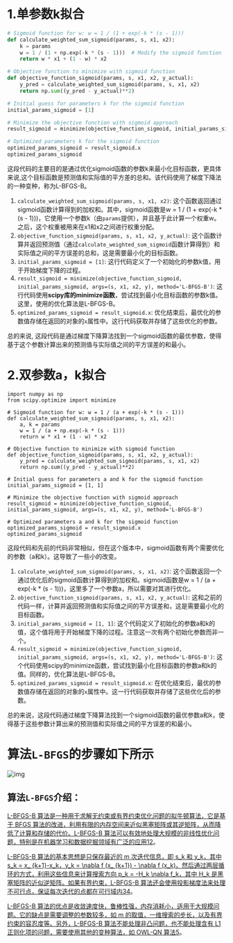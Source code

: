 # 1.单参数k拟合

```python
# Sigmoid function for w: w = 1 / (1 + exp(-k * (s - 1)))
def calculate_weighted_sum_sigmoid(params, s, x1, x2):
    k = params
    w = 1 / (1 + np.exp(-k * (s - 1)))  # Modify the sigmoid function
    return w * x1 + (1 - w) * x2

# Objective function to minimize with sigmoid function
def objective_function_sigmoid(params, s, x1, x2, y_actual):
    y_pred = calculate_weighted_sum_sigmoid(params, s, x1, x2)
    return np.sum((y_pred - y_actual)**2)

# Initial guess for parameters k for the sigmoid function
initial_params_sigmoid = [1]

# Minimize the objective function with sigmoid approach
result_sigmoid = minimize(objective_function_sigmoid, initial_params_sigmoid, args=(s, x1, x2, y), method='L-BFGS-B')

# Optimized parameters k for the sigmoid function
optimized_params_sigmoid = result_sigmoid.x
optimized_params_sigmoid

```

这段代码的主要目的是通过优化sigmoid函数的参数k来最小化目标函数，更具体来说,这个目标函数是预测值和实际值的平方差的总和。该代码使用了梯度下降法的一种变种，称为L-BFGS-B。

1. `calculate_weighted_sum_sigmoid(params, s, x1, x2)`: 这个函数返回通过sigmoid函数计算得到的加权和。其中，sigmoid函数是w = 1 / (1 + exp(-k * (s - 1)))，它使用一个参数k（由`params`提供），并且基于此计算一个权重w。之后，这个权重被用来在x1和x2之间进行权重分配。
2. `objective_function_sigmoid(params, s, x1, x2, y_actual)`: 这个函数计算并返回预测值（通过`calculate_weighted_sum_sigmoid`函数计算得到）和实际值之间的平方误差的总和，这是需要最小化的目标函数。
3. `initial_params_sigmoid = [1]`: 这行代码定义了一个初始化的参数k值，用于开始梯度下降的过程。
4. `result_sigmoid = minimize(objective_function_sigmoid, initial_params_sigmoid, args=(s, x1, x2, y), method='L-BFGS-B')`: 这行代码使用**scipy库的minimize函数**，尝试找到最小化目标函数的参数k值。这里，使用的优化算法是L-BFGS-B。
5. `optimized_params_sigmoid = result_sigmoid.x`: 优化结束后，最优化的参数值存储在返回的对象的`x`属性中。这行代码获取并存储了这些优化的参数。

总的来说, 这段代码是通过梯度下降算法找到一个sigmoid函数的最优参数，使得基于这个参数计算出来的预测值与实际值之间的平方误差的和最小。



# 2.双参数a，k拟合

```
import numpy as np
from scipy.optimize import minimize

# Sigmoid function for w: w = 1 / (a + exp(-k * (s - 1)))
def calculate_weighted_sum_sigmoid(params, s, x1, x2):
    a, k = params
    w = 1 / (a + np.exp(-k * (s - 1)))
    return w * x1 + (1 - w) * x2

# Objective function to minimize with sigmoid function
def objective_function_sigmoid(params, s, x1, x2, y_actual):
    y_pred = calculate_weighted_sum_sigmoid(params, s, x1, x2)
    return np.sum((y_pred - y_actual)**2)

# Initial guess for parameters a and k for the sigmoid function
initial_params_sigmoid = [1, 1]

# Minimize the objective function with sigmoid approach
result_sigmoid = minimize(objective_function_sigmoid, initial_params_sigmoid, args=(s, x1, x2, y), method='L-BFGS-B')

# Optimized parameters a and k for the sigmoid function
optimized_params_sigmoid = result_sigmoid.x
optimized_params_sigmoid

```

这段代码和先前的代码非常相似，但在这个版本中，sigmoid函数有两个需要优化的参数（a和k）。这导致了一些小的改变。

1. `calculate_weighted_sum_sigmoid(params, s, x1, x2)`: 这个函数返回一个通过优化后的sigmoid函数计算得到的加权和。sigmoid函数是w = 1 / (a + exp(-k * (s - 1)))，这里多了一个参数a，所以需要对其进行优化。
2. `objective_function_sigmoid(params, s, x1, x2, y_actual)`: 这和之前的代码一样，计算并返回预测值和实际值之间的平方误差和，这是需要最小化的目标函数。
3. `initial_params_sigmoid = [1, 1]`: 这个代码定义了初始化的参数a和k的值，这个值将用于开始梯度下降的过程。注意这一次有两个初始化参数而非一个。
4. `result_sigmoid = minimize(objective_function_sigmoid, initial_params_sigmoid, args=(s, x1, x2, y), method='L-BFGS-B')`: 这个代码使用scipy的minimize函数，尝试找到最小化目标函数的参数a和k的值。同样的，优化算法是L-BFGS-B。
5. `optimized_params_sigmoid = result_sigmoid.x`: 在优化结束后，最优的参数值存储在返回的对象的`x`属性中。这一行代码获取并存储了这些优化后的参数。

总的来说，这段代码通过梯度下降算法找到一个sigmoid函数的最优参数a和k，使得基于这些参数计算出来的预测值和实际值之间的平方误差的和最小。



# 算法`L-BFGS`的步骤如下所示

![img](https://pic4.zhimg.com/v2-42e4ed45ef5f2a8a96739bbeb04e34ef_r.jpg)



## 算法`L-BFGS`介绍：

[L-BFGS-B 算法是一种用于求解无约束或有界约束优化问题的拟牛顿算法，它是基于 BFGS 算法的改进，利用有限的内存空间来近似黑塞矩阵或其逆矩阵，从而降低了计算和存储的代价。L-BFGS-B 算法可以有效地处理大规模的非线性优化问题，特别是在机器学习和数据挖掘领域有广泛的应用](https://zhuanlan.zhihu.com/p/109253217)[1](https://zhuanlan.zhihu.com/p/109253217)[2](https://zhuanlan.zhihu.com/p/514576143)。

[L-BFGS-B 算法的基本思想是只保存最近的 m 次迭代信息，即 s_k 和 y_k，其中 s_k = x_ {k+1}-x_k，y_k = \nabla f (x_ {k+1}) - \nabla f (x_k)。然后通过两层循环的方式，利用这些信息来计算搜索方向 p_k = -H_k \nabla f_k，其中 H_k 是黑塞矩阵的近似逆矩阵。如果有界约束，L-BFGS-B 算法还会使用投影梯度法来处理不可行点，保证每次迭代的点都在可行域内](https://github.com/bgranzow/L-BFGS-B)[3](https://github.com/bgranzow/L-BFGS-B)[4](https://blog.csdn.net/m0_48945359/article/details/124448662)。

[L-BFGS-B 算法的优点是收敛速度快，鲁棒性强，内存消耗小，适用于大规模问题。它的缺点是需要调整的参数较多，如 m 的取值，一维搜索的步长，以及有界约束的容忍度等。另外，L-BFGS-B 算法不能处理非凸问题，也不能处理含有 L1 正则化项的问题，需要使用其他的变种算法，如 OWL-QN 算法](https://ww2.mathworks.cn/help/deeplearning/ref/deep.lbfgsstate.html)[5](https://ww2.mathworks.cn/help/deeplearning/ref/deep.lbfgsstate.html)。

​              